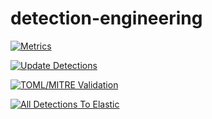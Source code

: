 # detection-engineering

[![Metrics](https://github.com/nosfera0x2/detection-engineering/actions/workflows/metrics.yml/badge.svg)](https://github.com/nosfera0x2/detection-engineering/actions/workflows/metrics.yml)

[![Update Detections](https://github.com/nosfera0x2/detection-engineering/actions/workflows/updating_detections.yml/badge.svg)](https://github.com/nosfera0x2/detection-engineering/actions/workflows/updating_detections.yml)

[![TOML/MITRE Validation](https://github.com/nosfera0x2/detection-engineering/actions/workflows/toml-mitre-validation.yml/badge.svg)](https://github.com/nosfera0x2/detection-engineering/actions/workflows/toml-mitre-validation.yml)

[![All Detections To Elastic](https://github.com/nosfera0x2/detection-engineering/actions/workflows/all_detections_to_elastic.yml/badge.svg)](https://github.com/nosfera0x2/detection-engineering/actions/workflows/all_detections_to_elastic.yml)


